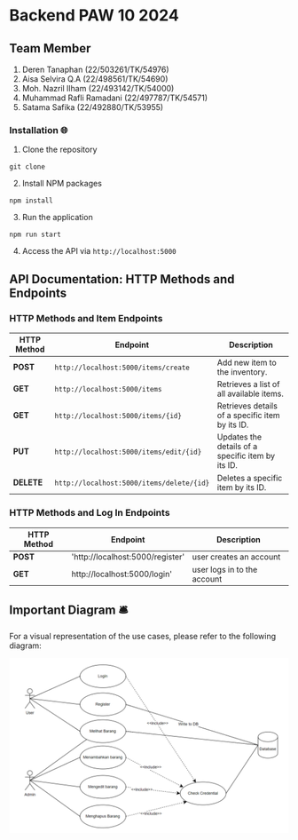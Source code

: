 # Backend PAW 10 2024

## Team Member

1. Deren Tanaphan (22/503261/TK/54976)
2. Aisa Selvira Q.A (22/498561/TK/54690)
3. Moh. Nazril Ilham (22/493142/TK/54000)
4. Muhammad Rafli Ramadani (22/497787/TK/54571)
5. Satama Safika (22/492880/TK/53955)

### Installation 🌐
1. Clone the repository
```
git clone
```
2. Install NPM packages
```
npm install
```
3. Run the application
```
npm run start
```
4. Access the API via `http://localhost:5000`

## API Documentation: HTTP Methods and Endpoints

### HTTP Methods and Item Endpoints

| HTTP Method | Endpoint                                    | Description                                     |
|-------------|---------------------------------------------|-------------------------------------------------|
| **POST**    | `http://localhost:5000/items/create`         | Add new item to the inventory.               |
| **GET**     | `http://localhost:5000/items`               | Retrieves a list of all available items.        |
| **GET**     | `http://localhost:5000/items/{id}`          | Retrieves details of a specific item by its ID. |
| **PUT**     | `http://localhost:5000/items/edit/{id}`     | Updates the details of a specific item by its ID. |
| **DELETE**  | `http://localhost:5000/items/delete/{id}`   | Deletes a specific item by its ID.              |

### HTTP Methods and Log In Endpoints
| HTTP Method | Endpoint                          | Description               |
|-------------|------------------------------------|---------------------------|
| **POST**        | 'http://localhost:5000/register'    | user creates an account   |
| **GET**         | http://localhost:5000/login'        | user logs in to the account |



## Important Diagram 🛎️

For a visual representation of the use cases, please refer to the following diagram:

![Use Case Diagram](./use%20case.png)


